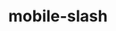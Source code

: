 ---
title: mobile-slash
unicode_regular: \ebde
unicode_bold: \ebdd
unicode_solid: \ebdf
unicode_brand: 
---